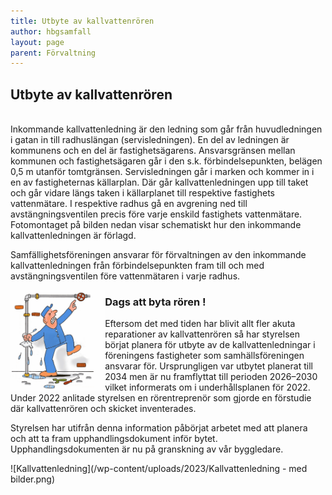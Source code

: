 ```yaml
---
title: Utbyte av kallvattenrören
author: hbgsamfall
layout: page
parent: Förvaltning
---
```


## Utbyte av kallvattenrören  

<BR>
Inkommande kallvattenledning är den ledning som går från huvudledningen i gatan in till radhuslängan (servisledningen). En del av ledningen är kommunens och en del är fastighetsägarens. Ansvarsgränsen mellan kommunen och fastighetsägaren går i den s.k. förbindelsepunkten, belägen 0,5 m utanför tomtgränsen. Servisledningen går i marken och kommer in i en av fastigheternas källarplan. Där går kallvattenledningen upp till taket och går vidare längs taken i källarplanet till respektive fastighets vattenmätare. I respektive radhus gå en avgrening ned till avstängningsventilen precis före varje enskild fastighets vattenmätare. Fotomontaget på bilden nedan visar schematiskt hur den inkommande kallvattenledningen är förlagd.

Samfällighetsföreningen ansvarar för förvaltningen av den inkommande kallvattenledningen från förbindelsepunkten fram till och med avstängningsventilen före vattenmätaren i varje radhus. 

<img align="left" width="30%" src="/wp-content/uploads/2023/Läckage - Dags att byta rören 320x341.gif" />

### Dags att byta rören !

Eftersom det med tiden har blivit allt fler akuta reparationer av kallvattenrören så har styrelsen börjat planera för utbyte av de kallvattenledningar i föreningens fastigheter som samhällsföreningen ansvarar för. Ursprungligen var utbytet planerat till 2034 men är nu framflyttat till perioden 2026–2030 vilket informerats om i underhållsplanen för 2022. Under 2022 anlitade styrelsen en rörentreprenör som gjorde en förstudie där kallvattenrören och skicket inventerades. 

Styrelsen har utifrån denna information påbörjat arbetet med att planera och att ta fram upphandlingsdokument inför bytet. Upphandlingsdokumenten är nu på granskning av vår byggledare.

![Kallvattenledning](/wp-content/uploads/2023/Kallvattenledning - med bilder.png)
